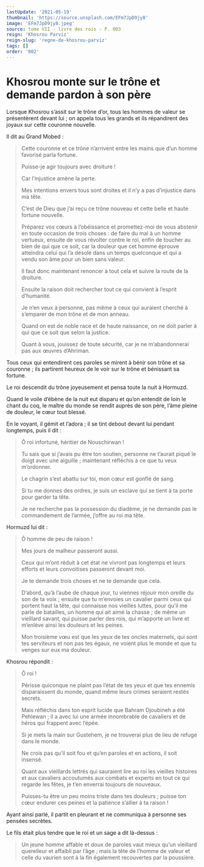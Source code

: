 ```yaml
---
lastUpdate: '2021-05-19'
thumbnail: 'https://source.unsplash.com/EFm7JpD9jy8'
image: 'EFm7JpD9jy8.jpeg'
source: tome VII - livre des rois - P. 003
reign: 'Khosrou Parviz'
reign-slug: 'regne-de-khosrou-parviz'
tags: []
order: '002'
---
```


# Khosrou monte sur le trône et demande pardon à son père

Lorsque Khosrou s’assit sur le trône d’or, tous les hommes de valeur se présentèrent devant lui ; on appela tous les grands et ils répandirent des joyaux sur cette couronne nouvelle.

Il dit au Grand Mobed :

> Cette couronne et ce trône n’arrivent entre les mains que d’un homme favorisé parla fortune.
>
> Puisse-je agir toujours avec droiture !
>
> Car l’injustice amène la perte.
>
> Mes intentions envers tous sont droites et il n’y a pas d’injustice dans ma tête.
>
> C’est de Dieu que j’ai reçu ce trône nouveau et cette belle et haute fortune nouvelle.
>
> Préparez vos cœurs à l’obéissance et promettez-moi de vous abstenir en toute occasion de trois choses : de faire du mal à un homme vertueux, ensuite de vous révolter contre le roi, enfin de toucher au bien de qui que ce soit, car la douleur que cet homme éprouve atteindra celui qui l’a désolé dans un temps quelconque et qui a vendu son âme pour un bien sans valeur.
>
> Il faut donc maintenant renoncer à tout cela et suivre la route de la droiture.
>
> Ensuite la raison doit rechercher tout ce qui convient à l’esprit d’humanité.
>
> Je n’en veux à personne, pas même à ceux qui auraient cherché à s’emparer de mon trône et de mon anneau.
>
> Quand on est de noble race et de haute naissance, on ne doit parler à qui que ce soit que selon la justice.
>
> Quant à vous, jouissez de toute sécurité, car je ne m’abandonnerai pas aux œuvres d’Ahriman.

Tous ceux qui entendirent ces paroles se mirent à bénir son trône et sa couronne ; ils partirent heureux de le voir sur le trône et bénissant sa fortune.

Le roi descendit du trône joyeusement et pensa toute la nuit à Hormuzd.

Quand le voile d’ébène de la nuit eut disparu et qu’on entendit de loin le chant du coq, le maître du monde se rendit auprès de son père, l’âme pleine de douleur, le cœur tout blessé.

En le voyant, il gémit et l’adora ; il se tint debout devant lui pendant longtemps, puis il dit :

> Ô roi infortuné, héritier de Nouschirwan !
>
> Tu sais que si j’avais pu être ton soutien, personne ne t’aurait piqué le doigt avec une aiguille ; maintenant réfléchis à ce que tu veux m’ordonner.
>
> Le chagrin s’est abattu sur toi, mon cœur est gonflé de sang.
>
> Si tu me donnes des ordres, je suis un esclave qui se tient à ta porte pour garder ta tête.
>
> Je ne recherche pas la possession du diadème, je ne demande pas le commandement de l’armée, j’offre au roi ma tête.

Hormuzd lui dit :

> Ô homme de peu de raison !
>
> Mes jours de malheur passeront aussi.
>
> Ceux qui m’ont réduit à cet état ne vivront pas longtemps et leurs efforts et leurs convoitises passeront devant moi.
>
> Je te demande trois choses et ne te demande que cela.
>
> D’abord, qu’à l’aube de chaque jour, tu viennes réjouir mon oreille du son de ta voix ; ensuite que tu m’envoies un cavalier parmi ceux qui portent haut la tête, qui connaisse nos vieilles luttes, pour qu’il me parle de batailles, un homme qui ait aimé la chasse ; de même un vieillard savant, qui puisse parler des rois, qui m’apporte un livre et m’enlève ainsi les douleurs et les peines.
>
> Mon troisième vœu est que les yeux de tes oncles maternels, qui sont tes serviteurs et non pas tes égaux, ne voient plus le monde et que tu venges sur eux ma douleur.

Khosrou répondit :

> Ô roi !
>
> Périsse quiconque ne plaint pas l’état de tes yeux et que tes ennemis disparaissent du monde, quand même leurs crimes seraient restés secrets.
>
> Mais réfléchis dans ton esprit lucide que Bahram Djoubineh a été Pehlewan ; il a avec lui une armée innombrable de cavaliers et de héros qui frappent avec l’épée.
>
> Si je mets la main sur Gustehem, je ne trouverai plus de lieu de refuge dans le monde.
>
> Ne crois pas qu’il soit fou et qu’en paroles et en actions, il soit insensé.
>
> Quant aux vieillards lettrés qui sauraient lire au roi les vieilles histoires et aux cavaliers accoutumés aux combats et experts en tout ce qui regarde les fêtes, je t’en enverrai toujours de nouveaux.
>
> Puisses-tu être un peu moins triste dans tes douleurs ; puisse ton cœur endurer ces peines et la patience s’allier à ta raison !

Ayant ainsi parlé, il partit en pleurant et ne communiqua à personne ses pensées secrètes.

Le fils était plus tendre que le roi et un sage a dit là-dessus :

> Un jeune homme affable et doux de paroles vaut mieux qu’un vieillard querelleur et affaibli par l’âge ; mais la tête de l’homme de valeur et celle du vaurien sont à la fin également recouvertes par la poussière.
